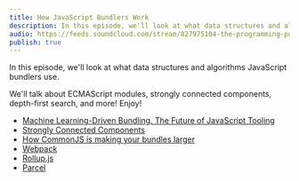 ```yaml
---
title: How JavaScript Bundlers Work
description: In this episode, we'll look at what data structures and algorithms JavaScript bundlers use. We'll talk about ECMAScript modules, strongly connected components, depth-first search, and more! Enjoy!
audio: https://feeds.soundcloud.com/stream/827975104-the-programming-podcast-episode-18-how-javascript-bundlers-work.mp3
publish: true
---
```


In this episode, we'll look at what data structures and algorithms JavaScript bundlers use.

We'll talk about ECMAScript modules, strongly connected components, depth-first search, and more! Enjoy!

- [Machine Learning-Driven Bundling. The Future of JavaScript Tooling](https://blog.mgechev.com/2018/03/18/machine-learning-data-driven-bundling-webpack-javascript-markov-chain-angular-react/)
- [Strongly Connected Components](https://en.wikipedia.org/wiki/Strongly_connected_component)
- [How CommonJS is making your bundles larger](https://web.dev/commonjs-larger-bundles/)
- [Webpack](https://webpack.js.org/)
- [Rollup.js](https://rollupjs.org/guide/en/)
- [Parcel](https://parceljs.org/)
